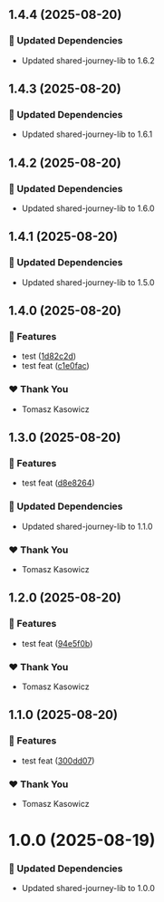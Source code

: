 ## 1.4.4 (2025-08-20)

### 🧱 Updated Dependencies

- Updated shared-journey-lib to 1.6.2

## 1.4.3 (2025-08-20)

### 🧱 Updated Dependencies

- Updated shared-journey-lib to 1.6.1

## 1.4.2 (2025-08-20)

### 🧱 Updated Dependencies

- Updated shared-journey-lib to 1.6.0

## 1.4.1 (2025-08-20)

### 🧱 Updated Dependencies

- Updated shared-journey-lib to 1.5.0

## 1.4.0 (2025-08-20)

### 🚀 Features

- test ([1d82c2d](https://github.com/TomaszKasowicz/nx-release-learning/commit/1d82c2d))
- test feat ([c1e0fac](https://github.com/TomaszKasowicz/nx-release-learning/commit/c1e0fac))

### ❤️ Thank You

- Tomasz Kasowicz

## 1.3.0 (2025-08-20)

### 🚀 Features

- test feat ([d8e8264](https://github.com/TomaszKasowicz/nx-release-learning/commit/d8e8264))

### 🧱 Updated Dependencies

- Updated shared-journey-lib to 1.1.0

### ❤️ Thank You

- Tomasz Kasowicz

## 1.2.0 (2025-08-20)

### 🚀 Features

- test feat ([94e5f0b](https://github.com/TomaszKasowicz/nx-release-learning/commit/94e5f0b))

### ❤️ Thank You

- Tomasz Kasowicz

## 1.1.0 (2025-08-20)

### 🚀 Features

- test feat ([300dd07](https://github.com/TomaszKasowicz/nx-release-learning/commit/300dd07))

### ❤️ Thank You

- Tomasz Kasowicz

# 1.0.0 (2025-08-19)

### 🧱 Updated Dependencies

- Updated shared-journey-lib to 1.0.0